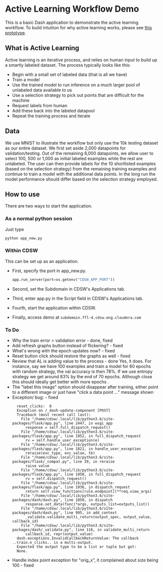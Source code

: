 # Active Learning Workflow Demo

This is a basic Dash application to demonstrate the active learning workflow. 
To build intuition for why active learning works, please see [this prototype](https://activelearner.fastforwardlabs.com/).

## What is Active Learning

Active learning is an iterative process, and relies on human input to build up a
smartly labeled dataset. The process typically looks like this:

* Begin with a small set of labeled data (that is all we have)
* Train a model 
* Use the trained model to run inference on a much larger pool of unlabeled data 
available to us
* Use a selection strategy to pick out points that are difficult for the machine
* Request labels from human
* Add these back into the labeled datapool
* Repeat the training process and iterate


## Data

We use MNIST to illustrate the workflow but only use the 10k testing dataset as
our entire dataset. We first set aside 2,000 datapoints for validation/testing. 
Out of the remaining 8,000 datapoints, we allow user to select 100, 500 or 1,000 as 
initial labeled examples while the rest are unlabeled. The user can then provide 
labels for the 10 shortlisted examples (based on the selection strategy) from the 
remaining training examples and continue to train a model with the additional data 
points. In the long run the model performance should differ based on the selection strategy 
employed.

## How to use

There are two ways to start the application.

### As a normal python session

Just type 
  ```python
  python app_new.py
  ```

### Within CDSW

This can be set up as an application.

- First, specify the port in app_new.py. 

  ```python
  app.run_server(port=os.getenv("CDSW_APP_PORT"))
  ```

- Second, set the Subdomain in CDSW's Applications tab.

- Third, enter app.py in the Script field in CDSW's Applications tab.

- Fourth, start the application within CDSW.

- Finally, access demo at `subdomain.ffl-4.cdsw.eng.cloudera.com`

### To Do
- Why the train error > validation error - done, fixed
- Add refresh graphs button instead of flickering? - fixed
- What's wrong with the epoch updates now? - fixed
- Reset button click should restore the graphs as well - fixed
- Review that AL is adding value to the process - done
  Yes, it does. For instance, say we have 100 examples and train a model for 60 epochs
  with random strategy, the val accuracy is then 78%. If we use entropy strategy we 
  get around 83% by the end of 70 epochs. Although close this should ideally get better 
  with more epochs .
- The "label this image" option should disappear after training, either point to a different image
  or just have "click a data point ..." message shown
- Exception/ bug: - fixed
  ```
    reset_clicks:  0
    Exception on /_dash-update-component [POST]
    Traceback (most recent call last):
      File "/home/cdsw/.local/lib/python3.6/site-packages/flask/app.py", line 2447, in wsgi_app
        response = self.full_dispatch_request()
      File "/home/cdsw/.local/lib/python3.6/site-packages/flask/app.py", line 1952, in full_dispatch_request
        rv = self.handle_user_exception(e)
      File "/home/cdsw/.local/lib/python3.6/site-packages/flask/app.py", line 1821, in handle_user_exception
        reraise(exc_type, exc_value, tb)
      File "/home/cdsw/.local/lib/python3.6/site-packages/flask/_compat.py", line 39, in reraise
        raise value
      File "/home/cdsw/.local/lib/python3.6/site-packages/flask/app.py", line 1950, in full_dispatch_request
        rv = self.dispatch_request()
      File "/home/cdsw/.local/lib/python3.6/site-packages/flask/app.py", line 1936, in dispatch_request
        return self.view_functions[rule.endpoint](**req.view_args)
      File "/home/cdsw/.local/lib/python3.6/site-packages/dash/dash.py", line 1050, in dispatch
        response.set_data(func(*args, outputs_list=outputs_list))
      File "/home/cdsw/.local/lib/python3.6/site-packages/dash/dash.py", line 995, in add_context
        _validate.validate_multi_return(output_spec, output_value, callback_id)
      File "/home/cdsw/.local/lib/python3.6/site-packages/dash/_validate.py", line 116, in validate_multi_return
        callback_id, repr(output_value)
    dash.exceptions.InvalidCallbackReturnValue: The callback ..train.n_clicks.. is a multi-output.
    Expected the output type to be a list or tuple but got:
    None.
  ```
- Handle index point exception for "orig_x", it complained about size being 100 - fixed


